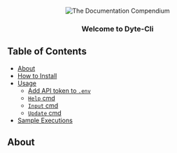 <p align="center">
 <img src="https://user-images.githubusercontent.com/50829119/171422230-f6e5843c-af03-48f3-8dcf-7050a6ddd7c1.png" alt="The Documentation Compendium"></a>
</p>

<h3 align="center">Welcome to Dyte-Cli</h3>

## Table of Contents
- [About](#about)
- [How to Install](#install)
- [Usage](#use)
  - [Add API token to `.env`](#token)
  - [`Help` cmd](#help)
  - [`Input` cmd](#input)
  - [`Update` cmd](#update) 
- [Sample Executions](#sample)
 

## About <a name="about"></a>

